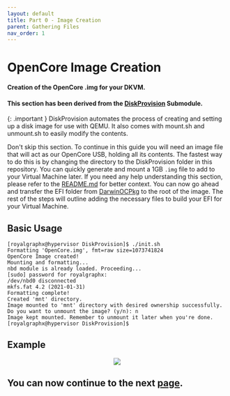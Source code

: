 ```yaml
---
layout: default
title: Part 0 - Image Creation
parent: Gathering Files
nav_order: 1
---
```


# OpenCore Image Creation
#### Creation of the OpenCore .img for your DKVM.
#### This section has been derived from the <a href="https://github.com/royalgraphx/DarwinKVM/tree/main/DiskProvision">DiskProvision</a> Submodule.

{: .important }
DiskProvision automates the process of creating and setting up a disk image for use with QEMU. It also comes with mount.sh and unmount.sh to easily modify the contents.

Don't skip this section. To continue in this guide you will need an image file that will act as our OpenCore USB, holding all its contents. The fastest way to do this is by changing the directory to the DiskProvision folder in this repository. You can quickly generate and mount a 1GB ``.img`` file to add to your Virtual Machine later. If you need any help understanding this section, please refer to the [README.md](https://github.com/royalgraphx/DarwinKVM/tree/main/DiskProvision) for better context. You can now go ahead and transfer the EFI folder from [DarwinOCPkg](https://github.com/royalgraphx/DarwinOCPkg) to the root of the image. The rest of the steps will outline adding the necessary files to build your EFI for your Virtual Machine.

## Basic Usage

```
[royalgraphx@hypervisor DiskProvision]$ ./init.sh 
Formatting 'OpenCore.img', fmt=raw size=1073741824
OpenCore Image created!
Mounting and formatting...
nbd module is already loaded. Proceeding...
[sudo] password for royalgraphx: 
/dev/nbd0 disconnected
mkfs.fat 4.2 (2021-01-31)
Formatting complete!
Created 'mnt' directory.
Image mounted to 'mnt' directory with desired ownership successfully.
Do you want to unmount the image? (y/n): n
Image kept mounted. Remember to unmount it later when you're done.
[royalgraphx@hypervisor DiskProvision]$
```

## Example

<p align="center">
  <img src="../../assets/OpenCoreLocalCreation.png">
</p>

## You can now continue to the next <a href="01-ACPITables.html">page</a>.